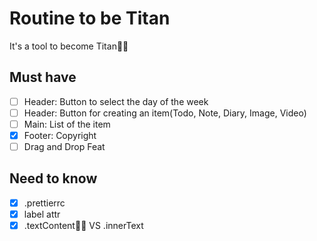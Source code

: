 # Routine to be Titan

It's a tool to become Titan💪🏻

## Must have

- [ ] Header: Button to select the day of the week
- [ ] Header: Button for creating an item(Todo, Note, Diary, Image, Video)
- [ ] Main: List of the item
- [x] Footer: Copyright
- [ ] Drag and Drop Feat

## Need to know

- [x] .prettierrc
- [x] label attr
- [x] .textContent👍🏻 VS .innerText
